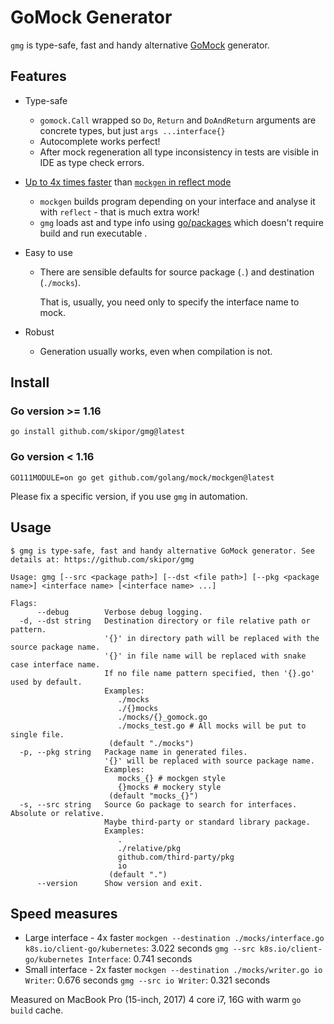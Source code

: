 # GoMock Generator

`gmg` is type-safe, fast and handy alternative [GoMock](https://github.com/golang/mock) generator.

## Features

* Type-safe
  * `gomock.Call` wrapped so `Do`, `Return` and `DoAndReturn` arguments are concrete types, but just `args ...interface{}`
  * Autocomplete works perfect!
  * After mock regeneration all type inconsistency in tests are visible in IDE as type check errors.

* [Up to 4x times faster](#speed-measures) than [`mockgen` in reflect mode](https://github.com/golang/mock#reflect-mode)
  * `mockgen` builds program depending on your interface and analyse it with `reflect` - that is much extra work!
  * `gmg` loads ast and type info using [go/packages](https://pkg.go.dev/golang.org/x/tools/go/packages) which doesn't require build and run executable .

* Easy to use
  * There are sensible defaults for source package (`.`) and destination (`./mocks`).

    That is, usually, you need only to specify the interface name to mock.
    
* Robust
  * Generation usually works, even when compilation is not.


## Install

### **Go version >= 1.16**

`go install github.com/skipor/gmg@latest`

### **Go version < 1.16**

`GO111MODULE=on go get github.com/golang/mock/mockgen@latest`

Please fix a specific version, if you use `gmg` in automation.

## Usage

```
$ gmg is type-safe, fast and handy alternative GoMock generator. See details at: https://github.com/skipor/gmg

Usage: gmg [--src <package path>] [--dst <file path>] [--pkg <package name>] <interface name> [<interface name> ...]

Flags:
      --debug        Verbose debug logging.
  -d, --dst string   Destination directory or file relative path or pattern.
                     '{}' in directory path will be replaced with the source package name.
                     '{}' in file name will be replaced with snake case interface name.
                     If no file name pattern specified, then '{}.go' used by default.
                     Examples:
                     	./mocks
                     	./{}mocks
                     	./mocks/{}_gomock.go
                     	./mocks_test.go # All mocks will be put to single file.
                      (default "./mocks")
  -p, --pkg string   Package name in generated files.
                     '{}' will be replaced with source package name.
                     Examples:
                     	mocks_{} # mockgen style
                     	{}mocks # mockery style
                      (default "mocks_{}")
  -s, --src string   Source Go package to search for interfaces. Absolute or relative.
                     Maybe third-party or standard library package.
                     Examples:
                     	.
                     	./relative/pkg
                     	github.com/third-party/pkg
                     	io
                      (default ".")
      --version      Show version and exit.
```

## Speed measures

* Large interface - 4x faster
  `mockgen --destination ./mocks/interface.go k8s.io/client-go/kubernetes`: 3.022 seconds
  `gmg --src k8s.io/client-go/kubernetes Interface`: 0.741 seconds
* Small interface - 2x faster
  `mockgen --destination ./mocks/writer.go io Writer`: 0.676 seconds
  `gmg --src io Writer`: 0.321 seconds

Measured on MacBook Pro (15-inch, 2017) 4 core i7, 16G with warm `go build` cache.
